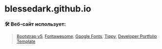 # blessedark.github.io
### 🛠 Веб-сайт использует: 
> [Bootstrap v5](https://getbootstrap.com/),
> [Fontawesome](https://fontawesome.com/),
> [Google Fonts](https://fonts.google.com/),
> [Tippy](https://atomiks.github.io/tippyjs/),
> [Developer Portfolio Template](https://github.com/CTK-WARRIOR/Developer-Portfolio-Template)
